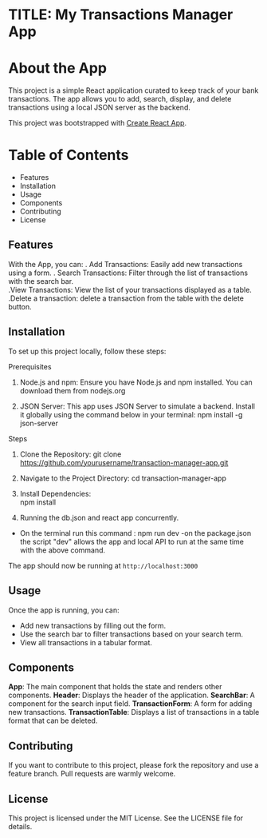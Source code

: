 # TITLE: My Transactions Manager App

# About the App
This project is a simple React application curated to keep track of your bank transactions. The app allows you to add, search, display, and delete transactions using a local JSON server as the backend.

This project was bootstrapped with [Create React App](https://github.com/facebook/create-react-app).

# Table of Contents
 - Features
 - Installation
 - Usage
 - Components
 - Contributing
 - License
 
 ## Features
With the App, you can:
  . Add Transactions: Easily add new transactions using a form.
  . Search Transactions: Filter through the list of transactions with the search bar.    
  .View Transactions: View the list of your transactions displayed as a table.
  .Delete a transaction: delete a transaction from the table with the delete button.
  
  ## Installation
To set up this project locally, follow these steps:

Prerequisites
1) Node.js and npm: Ensure you have Node.js and npm installed. You can download them from nodejs.org

2) JSON Server: This app uses JSON Server to simulate a backend. Install it globally using the command below in your terminal:
     npm install -g json-server

Steps
1. Clone the Repository:
 git clone https://github.com/yourusername/transaction-manager-app.git

2. Navigate to the Project Directory:
   cd transaction-manager-app

3. Install Dependencies:  
  npm install

4. Running the db.json and react app concurrently.
 - On the terminal run this command :
     npm run dev
-on the package.json the script "dev" allows the app and local API to run at the same time with the above command.

The app should now be running at `http://localhost:3000`  

## Usage
Once the app is running, you can:

 - Add new transactions by filling out the form.
 - Use the search bar to filter transactions based on your search term.
 - View all transactions in a tabular format.

## Components
 **App**: The main component that holds the state and renders other components.
 **Header**: Displays the header of the application.
 **SearchBar**: A component for the search input field.
 **TransactionForm**: A form for adding new transactions.
 **TransactionTable**: Displays a list of transactions in a table format that can be deleted.

 ## Contributing 
If you want to contribute to this project, please fork the repository and use a feature branch. Pull requests are warmly welcome.

 ## License
This project is licensed under the MIT License. See the LICENSE file for details.
